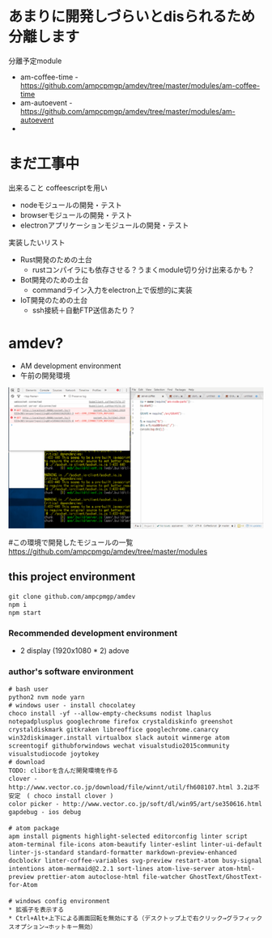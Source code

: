 # あまりに開発しづらいとdisられるため分離します
分離予定module
* am-coffee-time - https://github.com/ampcpmgp/amdev/tree/master/modules/am-coffee-time
* am-autoevent - https://github.com/ampcpmgp/amdev/tree/master/modules/am-autoevent
*

# まだ工事中

出来ること
coffeescriptを用い
* nodeモジュールの開発・テスト
* browserモジュールの開発・テスト
* electronアプリケーションモジュールの開発・テスト

実装したいリスト
* Rust開発のための土台
  * rustコンパイラにも依存させる？うまくmodule切り分け出来るかも？
* Bot開発のための土台
  * commandライン入力をelectron上で仮想的に実装
* IoT開発のための土台
  * ssh接続＋自動FTP送信あたり？


# amdev?
* AM development environment
* 午前の開発環境

![](img/Animation.gif)

#この環境で開発したモジュールの一覧
https://github.com/ampcpmgp/amdev/tree/master/modules


## this project environment
```
git clone github.com/ampcpmgp/amdev
npm i
npm start
```

### Recommended development environment
* 2 display (1920x1080 * 2) adove

### author's software environment

```
# bash user
python2 nvm node yarn
# windows user - install chocolatey
choco install -yf --allow-empty-checksums nodist lhaplus notepadplusplus googlechrome firefox crystaldiskinfo greenshot crystaldiskmark gitkraken libreoffice googlechrome.canarcy win32diskimager.install virtualbox slack autoit winmerge atom screentogif githubforwindows wechat visualstudio2015community visualstudiocode joytokey
# download
TODO: cliborを含んだ開発環境を作る
clover - http://www.vector.co.jp/download/file/winnt/util/fh608107.html 3.2は不安定　( choco install clover )
color picker - http://www.vector.co.jp/soft/dl/win95/art/se350616.html
gapdebug - ios debug

# atom package
apm install pigments highlight-selected editorconfig linter script atom-terminal file-icons atom-beautify linter-eslint linter-ui-default linter-js-standard standard-formatter markdown-preview-enhanced docblockr linter-coffee-variables svg-preview restart-atom busy-signal intentions atom-mermaid@2.2.1 sort-lines atom-live-server atom-html-preview prettier-atom autoclose-html file-watcher GhostText/GhostText-for-Atom

# windows config environment
* 拡張子を表示する
* Ctrl+Alt+上下による画面回転を無効にする（デスクトップ上で右クリック→グラフィックスオプション→ホットキー無効）
